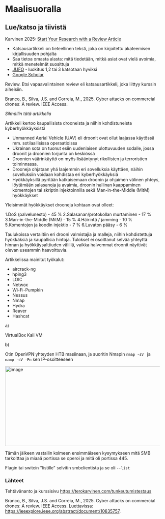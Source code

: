# Maalisuoralla

## Lue/katso ja tiivistä

Karvinen 2025: [Start Your Research with a Review Article](https://terokarvinen.com/review-article)

- Katsausartikkeli on  tieteellinen teksti, joka on kirjoitettu akateemisen kirjallisuuden pohjalta
- Saa tietoa omasta alasta: mitä tiedetään, mitkä asiat ovat vielä avoimia, mitkä menetelmät suosittuja
-  [JUFO](https://jfp.csc.fi/jufoportaali) - luokitus 1,2 tai 3 katsotaan hyviksi
- [Google Scholar](https://scholar.google.com)

Review. Etsi vapaavalintainen review eli katsausartikkeli, joka liittyy kurssin aiheisiin.

Branco, B., Silva, J.S. and Correia, M., 2025. Cyber attacks on commercial drones: A review. IEEE Access.

*Silmäilin tätä artikkelia*

Artikkeli kertoo kaupallisista drooneista ja niihin kohdistuneista kyberhyökkäyksistä

- Unmanned Aerial Vehicle (UAV) eli droonit ovat ollut laajassa käytössä mm. sotilaallisissa operaatioissa
- Ukrainan sota on tuonut esiin uudenlaisen ulottuvuuden sodalle, jossa droonit ja droonien torjunta on keskiössä
- Droonien väärinkäyttö on myös lisääntynyt rikollisten ja terroristien toiminnassa.
- Drooneja ohjataan yhä laajemmin eri sovelluksia käyttäen, näihin sovelluksiin voidaan kohdistaa eri kyberhyökkäyksiä
- Hyökkäyksillä pyritään katkaisemaan droonin ja ohjaimen välinen yhteys, löytämään salasanoja ja avaimia, droonin hallinan kaappaminen komentojen tai skriptin injektoinnilla sekä Man-in-the-Middle (MitM) hyökkäykset

Yleisimmät hyökkäykset drooneja kohtaan ovat olleet:

1.DoS (palvelunesto) - 45 %
2.Salasanan/protokollan murtaminen - 17 %
3.Man-in-the-Middle (MitM) - 15 %
4.Häirintä / jamming - 10 %
5.Komentojen ja koodin injektio - 7 %
6.Luvaton pääsy - 6 %

Taulukoissa vertailtiin eri drooni valmistajia ja malleja, niihin kohdistettuja hyökkäksiä ja kaupallisia hintoja.
Tulokset ei osoittanut selvää yhteyttä hinnan ja hyökkäysalttiuden välillä, vaikka halvemmat droonit näyttivät olevan useammin haavoittuvia.

Artikkelissa mainitut työkalut:

- aircrack-ng
- hping3
- LOIC
- Netwox
- Wi-Fi-Pumpkin
- Nessus
- Nmap
- Hydra
- Reaver
- Hashcat

a)

VirtualBox Kali VM 

b)

Otin OpenVPN yhteyden HTB masiinaan, ja suoritin Nmapin ```nmap -sV ``` ja ```namp -sV -Pn```  sen IP-osoitteeseen

<img width="786" height="260" alt="image" src="https://github.com/user-attachments/assets/1dbed7cc-e7aa-4567-a161-c127f2868b80" />


Tämän jälkeen vastailin kolmeen ensimmäiseen kysymykseen mitä SMB tarkoittaa ja miaaä portissa se operoi ja mitä oli portissa 445.

Flagin tai switcin "listille" selvitin smbclientista ja se oli ```--list```





### Lähteet

Tehtävänanto ja kurssisivu https://terokarvinen.com/tunkeutumistestaus

Branco, B., Silva, J.S. and Correia, M., 2025. Cyber attacks on commercial drones: A review. IEEE Access. Luettavissa: https://ieeexplore.ieee.org/abstract/document/10835757.
